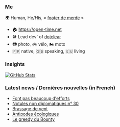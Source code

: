 ### Me

🌍 Human, He/His, « [footer de merde](https://open-time.net/post/2013/07/17/La-veritable-histoire-du-Footer-de-merde-) » 
* 🏠 https://open-time.net 
* 🛠️ Lead dev' of [dotclear](https://git.dotclear.org/dev/dotclear)
* 📷 photo, 🚲 vélo, 🏍️ moto 
* 🇫🇷 native, 🇬🇧 speaking, 🇪🇺 living

### Insights

[![GitHub Stats](https://github-readme-stats-sigma-five.vercel.app/api?username=franck-paul)](https://github.com/franck-paul)

### Latest news / Dernières nouvelles (in French)

<!-- BLOG-POST-LIST:START -->
- [Font pas beaucoup d&#39;efforts](https://open-time.net/post/2024/04/12/Font-pas-beaucoup-d-efforts)
- [Notules non diplomatiques n° 30](https://open-time.net/post/2024/04/11/Notules-non-diplomatiques-n-30)
- [Brassage de vent](https://open-time.net/post/2024/04/10/Brassage-de-vent)
- [Antipodes écologiques](https://open-time.net/post/2024/04/09/Antipodes-ecologiques)
- [Le greedy du Bounty](https://open-time.net/post/2024/04/08/Le-greedy-du-Bounty)
<!-- BLOG-POST-LIST:END -->
